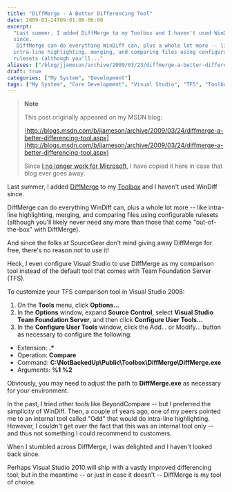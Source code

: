 ```yaml
---
title: "DiffMerge - A Better Differencing Tool"
date: 2009-03-24T09:01:00-06:00
excerpt:
  "Last summer, I added DiffMerge to my Toolbox and I haven't used WinDiff
  since. 
   DiffMerge can do everything WinDiff can, plus a whole lot more -- like
  intra-line highlighting, merging, and comparing files using configurable
  rulesets (although you'll..."
aliases: ["/blog/jjameson/archive/2009/03/23/diffmerge-a-better-differencing-tool.aspx", "/blog/jjameson/archive/2009/03/24/diffmerge-a-better-differencing-tool.aspx"]
draft: true
categories: ["My System", "Development"]
tags: ["My System", "Core Development", "Visual Studio", "TFS", "Toolbox"]
---
```


> **Note**
>
> This post originally appeared on my MSDN blog:
>
> [http://blogs.msdn.com/b/jjameson/archive/2009/03/24/diffmerge-a-better-differencing-tool.aspx](http://blogs.msdn.com/b/jjameson/archive/2009/03/24/diffmerge-a-better-differencing-tool.aspx)
>
> Since
> [I no longer work for Microsoft](/blog/jjameson/2011/09/02/last-day-with-microsoft),
> I have copied it here in case that blog ever goes away.

Last summer, I added [DiffMerge](http://www.sourcegear.com/diffmerge/) to my
[Toolbox](/blog/jjameson/2007/03/22/backedup-and-notbackedup) and I haven't used
WinDiff since.

DiffMerge can do everything WinDiff can, plus a whole lot more -- like
intra-line highlighting, merging, and comparing files using configurable
rulesets (although you'll likely never need any more than those that come
"out-of-the-box" with DiffMerge).

And since the folks at SourceGear don't mind giving away DiffMerge for free,
there's no reason *not* to use it!

Heck, I even configure Visual Studio to use DiffMerge as my comparison tool
instead of the default tool that comes with Team Foundation Server (TFS).

To customize your TFS comparison tool in Visual Studio 2008:

1. On the **Tools** menu, click **Options...**
2. In the **Options** window, expand **Source Control**, select **Visual Studio
   Team Foundation Server**, and then click **Configure User Tools...**
3. In the **Configure User Tools** window, click the Add... or Modify... button
   as necessary to configure the following:

- Extension: **.\***
- Operation: **Compare**
- Command: **C:\NotBackedUp\Public\Toolbox\DiffMerge\DiffMerge.exe**
- Arguments: **%1 %2**

Obviously, you may need to adjust the path to **DiffMerge.exe** as necessary for
your environment.

In the past, I tried other tools like BeyondCompare -- but I preferred the
simplicity of WinDiff. Then, a couple of years ago, one of my peers pointed me
to an internal tool called "Odd" that would do intra-line highlighting. However,
I couldn't get over the fact that this was an internal tool only -- and thus not
something I could recommend to customers.

When I stumbled across DiffMerge, I was delighted and I haven't looked back
since.

Perhaps Visual Studio 2010 will ship with a vastly improved differencing tool,
but in the meantime -- or just in case it doesn't -- DiffMerge is my tool of
choice.
